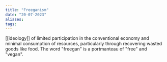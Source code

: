 ```yaml
---
title: "Freeganism"
date: "20-07-2023"
aliases: 
tags:
---
```

[[ideology]] of limited participation in the conventional economy and minimal consumption of resources, particularly through recovering wasted goods like food. The word "freegan" is a portmanteau of "free" and "vegan".